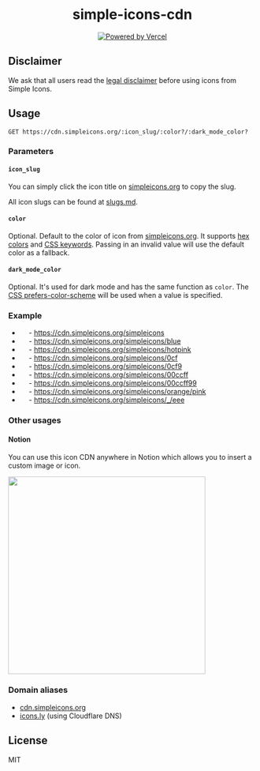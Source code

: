 <h1 align="center">simple-icons-cdn</h1>

<p align="center">
  <a href="https://vercel.com">
    <picture>
      <source media="(prefers-color-scheme: dark)" srcset="https://shields.io/badge/Powered_by_Vercel-white?logo=vercel&style=flat-square&logoColor=black" />
      <source media="(prefers-color-scheme: light)" srcset="https://shields.io/badge/Powered_by_Vercel-black?logo=vercel&style=flat-square" />
      <img src="https://shields.io/badge/Powered_by_Vercel-black?logo=vercel&style=flat-square" alt="Powered by Vercel" />
    </picture>
  </a>
</p>

## Disclaimer

We ask that all users read the [legal disclaimer](https://github.com/simple-icons/simple-icons/blob/develop/DISCLAIMER.md) before using icons from Simple Icons.

## Usage

```
GET https://cdn.simpleicons.org/:icon_slug/:color?/:dark_mode_color?
```

### Parameters

#### `icon_slug`

You can simply click the icon title on [simpleicons.org](https://simpleicons.org) to copy the slug.

All icon slugs can be found at [slugs.md](https://github.com/simple-icons/simple-icons/blob/master/slugs.md).

#### `color`

Optional. Default to the color of icon from [simpleicons.org](https://simpleicons.org). It supports [hex colors](https://developer.mozilla.org/en-US/docs/Web/CSS/hex-color) and [CSS keywords](https://www.w3.org/wiki/CSS/Properties/color/keywords). Passing in an invalid value will use the default color as a fallback.

#### `dark_mode_color`

Optional. It's used for dark mode and has the same function as `color`. The [CSS prefers-color-scheme](https://developer.mozilla.org/en-US/docs/Web/CSS/@media/prefers-color-scheme) will be used when a value is specified.

### Example

- <img height="14" src="https://cdn.simpleicons.org/simpleicons/111/eee"/> - https://cdn.simpleicons.org/simpleicons
- <img height="14" src="https://cdn.simpleicons.org/simpleicons/blue"/> - https://cdn.simpleicons.org/simpleicons/blue
- <img height="14" src="https://cdn.simpleicons.org/simpleicons/hotpink"/> - https://cdn.simpleicons.org/simpleicons/hotpink
- <img height="14" src="https://cdn.simpleicons.org/simpleicons/0cf"/> - https://cdn.simpleicons.org/simpleicons/0cf
- <img height="14" src="https://cdn.simpleicons.org/simpleicons/0cf9"/> - https://cdn.simpleicons.org/simpleicons/0cf9
- <img height="14" src="https://cdn.simpleicons.org/simpleicons/00ccff"/> - https://cdn.simpleicons.org/simpleicons/00ccff
- <img height="14" src="https://cdn.simpleicons.org/simpleicons/00ccff99"/> - https://cdn.simpleicons.org/simpleicons/00ccff99
- <img height="14" src="https://cdn.simpleicons.org/simpleicons/orange/pink"> - https://cdn.simpleicons.org/simpleicons/orange/pink
- <img height="14" src="https://cdn.simpleicons.org/simpleicons/_/eee"> - https://cdn.simpleicons.org/simpleicons/_/eee

### Other usages

#### Notion

You can use this icon CDN anywhere in Notion which allows you to insert a custom image or icon.

<img width="400" src="https://raw.githubusercontent.com/LitoMore/simple-icons-cdn/main/media/notion-screenshot.png" />

### Domain aliases

- [cdn.simpleicons.org](https://cdn.simpleicons.org/simpleicons)
- [icons.ly](https://icons.ly/simpleicons) (using Cloudflare DNS)

## License

MIT
